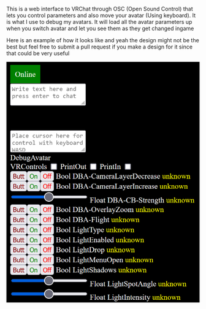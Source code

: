 This is a web interface to VRChat through OSC (Open Sound Control) that lets you control parameters and also move your avatar (Using keyboard). It is what I use to debug my avatars. It will load all the avatar parameters up when you switch avatar and let you see them as they get changed ingame

Here is an example of how it looks like and yeah the design might not be the best but feel free to submit a pull request if you make a design for it since that could be very useful

![Green box saying online. Two textboxes below where one says "Write text here and press enter to chat" and the other says "Place cursor here for control with keyboard WASD". It then says DebugAvatar and has various buttons and sliders saying a data type then butt, on and off and some other things have sliders instead and shows the yellow text "unknown" after them](example.png)
